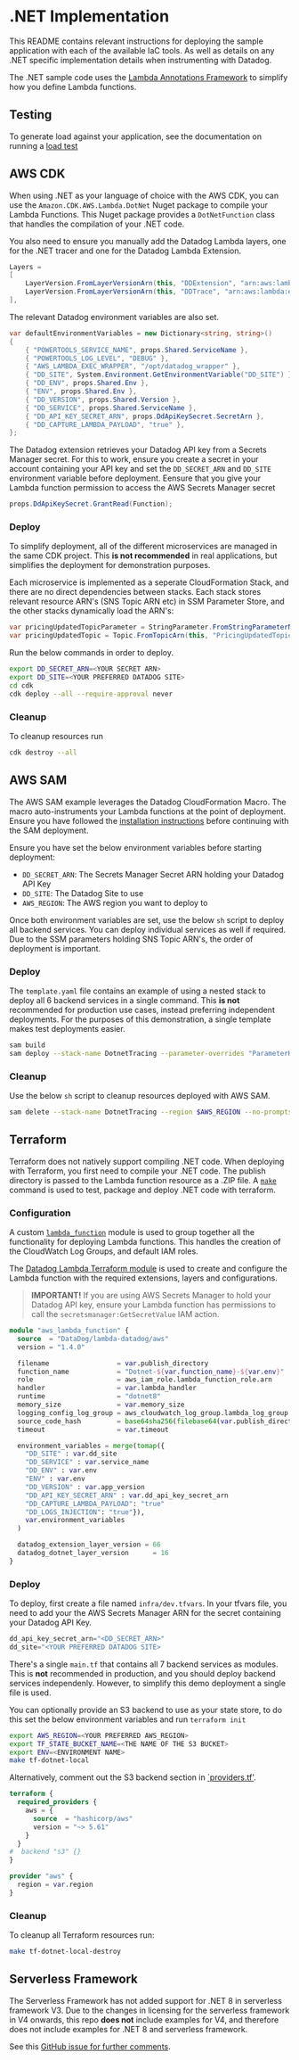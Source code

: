 # .NET Implementation

This README contains relevant instructions for deploying the sample application with each of the available IaC tools. As well as details on any .NET specific implementation details when instrumenting with Datadog.

The .NET sample code uses the [Lambda Annotations Framework](https://github.com/aws/aws-lambda-dotnet/blob/master/Libraries/src/Amazon.Lambda.Annotations/README.md) to simplify how you define Lambda functions.

## Testing

To generate load against your application, see the documentation on running a [load test](../../README.md#load-tests)

## AWS CDK

When using .NET as your language of choice with the AWS CDK, you can use the `Amazon.CDK.AWS.Lambda.DotNet` Nuget package to compile your Lambda Functions. This Nuget package provides a `DotNetFunction` class that handles the compilation of your .NET code.

You also need to ensure you manually add the Datadog Lambda layers, one for the .NET tracer and one for the Datadog Lambda Extension.

```c#
Layers =
[
    LayerVersion.FromLayerVersionArn(this, "DDExtension", "arn:aws:lambda:eu-west-1:464622532012:layer:Datadog-Extension-ARM:66"),
    LayerVersion.FromLayerVersionArn(this, "DDTrace", "arn:aws:lambda:eu-west-1:464622532012:layer:dd-trace-dotnet-ARM:16"),
],
```

The relevant Datadog environment variables are also set.

```c#
var defaultEnvironmentVariables = new Dictionary<string, string>()
{
    { "POWERTOOLS_SERVICE_NAME", props.Shared.ServiceName },
    { "POWERTOOLS_LOG_LEVEL", "DEBUG" },
    { "AWS_LAMBDA_EXEC_WRAPPER", "/opt/datadog_wrapper" },
    { "DD_SITE", System.Environment.GetEnvironmentVariable("DD_SITE") },
    { "DD_ENV", props.Shared.Env },
    { "ENV", props.Shared.Env },
    { "DD_VERSION", props.Shared.Version },
    { "DD_SERVICE", props.Shared.ServiceName },
    { "DD_API_KEY_SECRET_ARN", props.DdApiKeySecret.SecretArn },
    { "DD_CAPTURE_LAMBDA_PAYLOAD", "true" },
};
```

The Datadog extension retrieves your Datadog API key from a Secrets Manager secret. For this to work, ensure you create a secret in your account containing your API key and set the `DD_SECRET_ARN` and `DD_SITE` environment variable before deployment. Eensure that you give your Lambda function permission to access the AWS Secrets Manager secret

```c#
props.DdApiKeySecret.GrantRead(Function);
```

### Deploy

To simplify deployment, all of the different microservices are managed in the same CDK project. This **is not recommended** in real applications, but simplifies the deployment for demonstration purposes.

Each microservice is implemented as a seperate CloudFormation Stack, and there are no direct dependencies between stacks. Each stack stores relevant resource ARN's (SNS Topic ARN etc) in SSM Parameter Store, and the other stacks dynamically load the ARN's:

```c#
var pricingUpdatedTopicParameter = StringParameter.FromStringParameterName(this, "PricingUpdatedTopicArn", "/dotnet/product-pricing/pricing-updated-topic");
var pricingUpdatedTopic = Topic.FromTopicArn(this, "PricingUpdatedTopic", pricingUpdatedTopicParameter.StringValue);
```

Run the below commands in order to deploy.

```sh
export DD_SECRET_ARN=<YOUR SECRET ARN>
export DD_SITE=<YOUR PREFERRED DATADOG SITE>
cd cdk
cdk deploy --all --require-approval never
```

### Cleanup

To cleanup resources run

```sh
cdk destroy --all
```

## AWS SAM

The AWS SAM example leverages the Datadog CloudFormation Macro. The macro auto-instruments your Lambda functions at the point of deployment. Ensure you have followed the [installation instructions](https://docs.datadoghq.com/serverless/libraries_integrations/macro/) before continuing with the SAM deployment.

Ensure you have set the below environment variables before starting deployment:

- `DD_SECRET_ARN`: The Secrets Manager Secret ARN holding your Datadog API Key
- `DD_SITE`: The Datadog Site to use
- `AWS_REGION`: The AWS region you want to deploy to

Once both environment variables are set, use the below `sh` script to deploy all backend services. You can deploy individual services as well if required. Due to the SSM parameters holding SNS Topic ARN's, the order of deployment is important.

### Deploy

The `template.yaml` file contains an example of using a nested stack to deploy all 6 backend services in a single command. This **is not** recommended for production use cases, instead preferring independent deployments. For the purposes of this demonstration, a single template makes test deployments easier.

```sh
sam build
sam deploy --stack-name DotnetTracing --parameter-overrides "ParameterKey=DDApiKeySecretArn,ParameterValue=$DD_SECRET_ARN" "ParameterKey=DDSite,ParameterValue=$DD_SITE" --resolve-s3 --capabilities CAPABILITY_IAM CAPABILITY_AUTO_EXPAND --region $AWS_REGION
```

### Cleanup

Use the below `sh` script to cleanup resources deployed with AWS SAM.

```sh
sam delete --stack-name DotnetTracing --region $AWS_REGION --no-prompts
```

## Terraform

Terraform does not natively support compiling .NET code. When deploying with Terraform, you first need to compile your .NET code. The publish directory is passed to the Lambda function resource as a .ZIP file. A [`make`](https://formulae.brew.sh/formula/make) command is used to test, package and deploy .NET code with terraform.

### Configuration

A custom [`lambda_function`](./infra/modules/lambda-function/main.tf) module is used to group together all the functionality for deploying Lambda functions. This handles the creation of the CloudWatch Log Groups, and default IAM roles.

The [Datadog Lambda Terraform module](https://github.com/DataDog/terraform-aws-lambda-datadog) is used to create and configure the Lambda function with the required extensions, layers and configurations.

> **IMPORTANT!** If you are using AWS Secrets Manager to hold your Datadog API key, ensure your Lambda function has permissions to call the `secretsmanager:GetSecretValue` IAM action.

```terraform
module "aws_lambda_function" {
  source  = "DataDog/lambda-datadog/aws"
  version = "1.4.0"

  filename                 = var.publish_directory
  function_name            = "Dotnet-${var.function_name}-${var.env}"
  role                     = aws_iam_role.lambda_function_role.arn
  handler                  = var.lambda_handler
  runtime                  = "dotnet8"
  memory_size              = var.memory_size
  logging_config_log_group = aws_cloudwatch_log_group.lambda_log_group.name
  source_code_hash         = base64sha256(filebase64(var.publish_directory))
  timeout                  = var.timeout

  environment_variables = merge(tomap({
    "DD_SITE" : var.dd_site
    "DD_SERVICE" : var.service_name
    "DD_ENV" : var.env
    "ENV" : var.env
    "DD_VERSION" : var.app_version
    "DD_API_KEY_SECRET_ARN" : var.dd_api_key_secret_arn
    "DD_CAPTURE_LAMBDA_PAYLOAD": "true"
    "DD_LOGS_INJECTION": "true"}),
    var.environment_variables
  )

  datadog_extension_layer_version = 66
  datadog_dotnet_layer_version      = 16
}
```

### Deploy

To deploy, first create a file named `infra/dev.tfvars`. In your tfvars file, you need to add your the AWS Secrets Manager ARN for the secret containing your Datadog API Key.

```tf
dd_api_key_secret_arn="<DD_SECRET_ARN>"
dd_site="<YOUR PREFERRED DATADOG SITE>
```

There's a single `main.tf` that contains all 7 backend services as modules. This is **not** recommended in production, and you should deploy backend services independenly. However, to simplify this demo deployment a single file is used.

You can optionally provide an S3 backend to use as your state store, to do this set the below environment variables and run `terraform init`

```sh
export AWS_REGION=<YOUR PREFERRED AWS_REGION>
export TF_STATE_BUCKET_NAME=<THE NAME OF THE S3 BUCKET>
export ENV=<ENVIRONMENT NAME>
make tf-dotnet-local
```

Alternatively, comment out the S3 backend section in [`providers.tf'](./infra/providers.tf).

```tf
terraform {
  required_providers {
    aws = {
      source  = "hashicorp/aws"
      version = "~> 5.61"
    }
  }
#  backend "s3" {}
}

provider "aws" {
  region = var.region
}
```

### Cleanup

To cleanup all Terraform resources run:

```sh
make tf-dotnet-local-destroy
```

## Serverless Framework

The Serverless Framework has not added support for .NET 8 in serverless framework V3. Due to the changes in licensing for the serverless framework in V4 onwards, this repo **does not** include examples for V4, and therefore does not include examples for .NET 8 and serverless framework.

See this [GitHub issue for further comments](https://github.com/serverless/serverless/issues/12367).